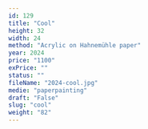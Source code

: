 ```yaml
---
id: 129
title: "Cool"
height: 32
width: 24
method: "Acrylic on Hahnemühle paper"
year: 2024
price: "1100"
exPrice: ""
status: ""
fileName: "2024-cool.jpg"
medie: "paperpainting"
draft: "False"
slug: "cool"
weight: "82"
---
```

